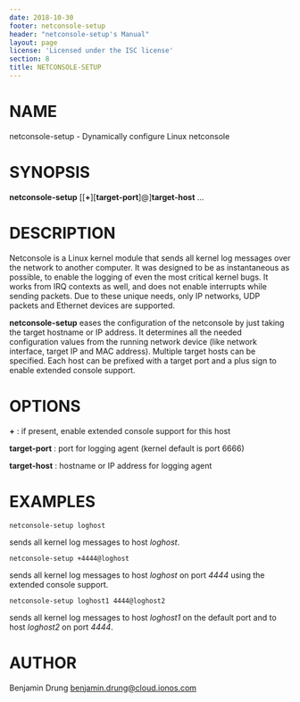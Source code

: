 ```yaml
---
date: 2018-10-30
footer: netconsole-setup
header: "netconsole-setup's Manual"
layout: page
license: 'Licensed under the ISC license'
section: 8
title: NETCONSOLE-SETUP
---
```


# NAME

netconsole-setup - Dynamically configure Linux netconsole

# SYNOPSIS

**netconsole-setup** [[**+**][**target-port**]@]**target-host** ...

# DESCRIPTION

Netconsole is a Linux kernel module that sends all kernel log messages over
the network to another computer. It was designed to be as instantaneous as
possible, to enable the logging of even the most critical kernel bugs. It
works from IRQ contexts as well, and does not enable interrupts while sending
packets. Due to these unique needs, only IP networks, UDP packets and Ethernet
devices are supported.

**netconsole-setup** eases the configuration of the netconsole by just taking
the target hostname or IP address. It determines all the needed configuration
values from the running network device (like network interface, target IP and
MAC address). Multiple target hosts can be specified. Each host can be prefixed
with a target port and a plus sign to enable extended console support.

# OPTIONS

**+**
:    if present, enable extended console support for this host

**target-port**
:    port for logging agent (kernel default is port 6666)

**target-host**
:    hostname or IP address for logging agent

# EXAMPLES

```
netconsole-setup loghost
```

sends all kernel log messages to host *loghost*.

```
netconsole-setup +4444@loghost
```

sends all kernel log messages to host *loghost* on port *4444* using the
extended console support.

```
netconsole-setup loghost1 4444@loghost2
```

sends all kernel log messages to host *loghost1* on the default port and to
host *loghost2* on port *4444*.

# AUTHOR

Benjamin Drung <benjamin.drung@cloud.ionos.com>
